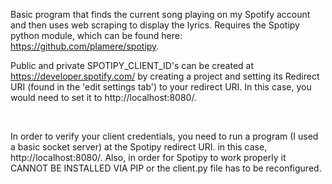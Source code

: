 Basic program that finds the current song playing on my Spotify account and then uses web scraping to display the lyrics.
Requires the Spotipy python module, which can be found here: https://github.com/plamere/spotipy.  

Public and private SPOTIPY_CLIENT_ID's can be created at https://developer.spotify.com/ by creating a project and setting its Redirect URI (found in the 'edit settings tab') to your redirect URI. In this case, you would need to set it to http://localhost:8080/. 

&nbsp;


In order to verify your client credentials, you need to run a program (I used a basic socket server) at the Spotipy redirect 
URI. in this case, http://localhost:8080/. Also, in order for Spotipy to work properly it CANNOT BE INSTALLED VIA PIP or the 
client.py file has to be reconfigured. 
